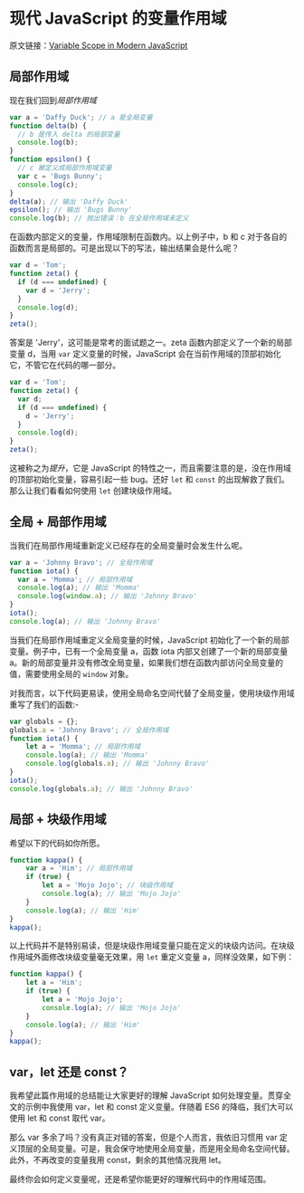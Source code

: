 # 现代 JavaScript 的变量作用域

原文链接：[Variable Scope in Modern JavaScript](https://andy-carter.com/blog/variable-scope-in-modern-javascript)

## 局部作用域

现在我们回到*局部作用域*

```js
var a = 'Daffy Duck'; // a 是全局变量
function delta(b) {
  // b 是传入 delta 的局部变量
  console.log(b);
}
function epsilon() {
  // c 被定义成局部作用域变量
  var c = 'Bugs Bunny';
  console.log(c);
}
delta(a); // 输出 'Daffy Duck'
epsilon(); // 输出 'Bugs Bunny'
console.log(b); // 抛出错误：b 在全局作用域未定义
```

在函数内部定义的变量，作用域限制在函数内。以上例子中，b 和 c 对于各自的函数而言是局部的。可是出现以下的写法，输出结果会是什么呢？

```js
var d = 'Tom';
function zeta() {
  if (d === undefined) {
    var d = 'Jerry';
  }
  console.log(d);
}
zeta();
```

答案是 'Jerry'，这可能是常考的面试题之一。zeta 函数内部定义了一个新的局部变量 d，当用 `var` 定义变量的时候，JavaScript 会在当前作用域的顶部初始化它，不管它在代码的哪一部分。

```js
var d = 'Tom';
function zeta() {
  var d;
  if (d === undefined) {
    d = 'Jerry';
  }
  console.log(d);
}
zeta();
```

这被称之为*提升*，它是 JavaScript 的特性之一，而且需要注意的是，没在作用域的顶部初始化变量，容易引起一些 bug。还好 `let` 和 `const` 的出现解救了我们。那么让我们看看如何使用 `let` 创建块级作用域。 








## 全局 + 局部作用域

当我们在局部作用域重新定义已经存在的全局变量时会发生什么呢。

```js
var a = 'Johnny Bravo'; // 全局作用域
function iota() {
  var a = 'Momma'; // 局部作用域
  console.log(a); // 输出 'Momma'
  console.log(window.a); // 输出 'Johnny Bravo'
}
iota();
console.log(a); // 输出 'Johnny Bravo'
```
当我们在局部作用域重定义全局变量的时候，JavaScript 初始化了一个新的局部变量。例子中，已有一个全局变量 a，函数 iota 内部又创建了一个新的局部变量 a。新的局部变量并没有修改全局变量，如果我们想在函数内部访问全局变量的值，需要使用全局的 `window` 对象。

对我而言，以下代码更易读，使用全局命名空间代替了全局变量，使用块级作用域重写了我们的函数:-

```js
var globals = {};
globals.a = 'Johnny Bravo'; // 全局作用域
function iota() {
    let a = 'Momma'; // 局部作用域
    console.log(a); // 输出 'Momma'
    console.log(globals.a); // 输出 'Johnny Bravo'
}
iota();
console.log(globals.a); // 输出 'Johnny Bravo'
```

## 局部 + 块级作用域

希望以下的代码如你所愿。

```js
function kappa() {
    var a = 'Him'; // 局部作用域
    if (true) {
        let a = 'Mojo Jojo'; // 块级作用域
        console.log(a); // 输出 'Mojo Jojo'
    }
    console.log(a); // 输出 'Him'
}
kappa();
```

以上代码并不是特别易读，但是块级作用域变量只能在定义的块级内访问。在块级作用域外面修改块级变量毫无效果，用 `let` 重定义变量 a，同样没效果，如下例：

```js
function kappa() {
    let a = 'Him';
    if (true) {
        let a = 'Mojo Jojo';
        console.log(a); // 输出 'Mojo Jojo'
    }
    console.log(a); // 输出 'Him'
}
kappa();
```

## var，let 还是 const？

我希望此篇作用域的总结能让大家更好的理解 JavaScript 如何处理变量。贯穿全文的示例中我使用 var，let 和 const 定义变量。伴随着 ES6 的降临，我们大可以使用 let 和 const 取代 var。

那么 var 多余了吗？没有真正对错的答案，但是个人而言，我依旧习惯用 var 定义顶层的全局变量。可是，我会保守地使用全局变量，而是用全局命名空间代替。此外，不再改变的变量我用 const，剩余的其他情况我用 let。

最终你会如何定义变量呢，还是希望你能更好的理解代码中的作用域范围。

